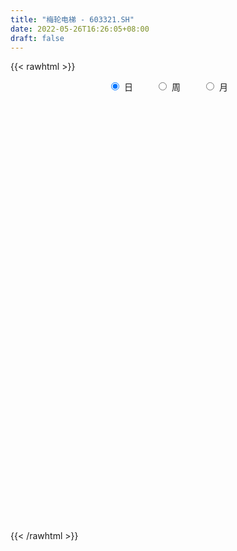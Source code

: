 ```yaml
---
title: "梅轮电梯 - 603321.SH"
date: 2022-05-26T16:26:05+08:00
draft: false
---
```

{{< rawhtml >}}
    <div style="text-align: center">
        <label style="padding: 1rem;"><input style="margin-right: .5rem" type="radio" name="period" value="D" checked onclick="period_change(this)">日</label>
        <label style="padding: 1rem;"><input style="margin-right: .5rem" type="radio" name="period" value="W" onclick="period_change(this)">周</label>
        <label style="padding: 1rem;"><input style="margin-right: .5rem" type="radio" name="period" value="M" onclick="period_change(this)">月</label>
    </div>
    <div id="chart" style="height: 700px;"></div> 
    <script type="text/javascript">
        const D_v = [14941.0,10877.0,14268.0,9299.0,6178.0,10307.0,8536.0,12480.0,13954.25,10747.93,6912.0,11450.66,11094.0,12962.0,9080.0,26335.0,13700.0,10841.0,11201.0,23554.26,18764.26,8513.0,6705.88,9027.0,9353.0,13807.0,11692.0,11130.0,11421.57,10150.0,10292.0,8355.0,12132.0,8344.0,6037.0,9877.0,8748.0,7471.0,9715.0,13052.0,9762.0,9644.0,78987.17,37350.17,27469.0,11250.0,13718.0,25558.0,17503.41,15411.0,12089.0,14321.0,7943.0,7817.0,9554.0,8225.0,6566.0,8407.0,7769.0,12781.0,8601.0,7304.5,7590.61,19482.0,14002.0,14894.67,9301.84,7705.0,7861.84,13089.0,10906.21,13636.0,20831.0,11024.26,17231.0,27895.88,67568.87,44752.75,31008.87,20571.0,22397.76,22202.0,18234.0,21437.0,18328.0,26409.0,25519.86,18122.0,23051.67,10051.0,12964.0,15291.0,19520.0,9211.0,9003.0,6933.0,8224.0,14677.0,14044.0,8173.0,6465.0,14810.0,9979.0,8598.0,6661.0,5364.61,8355.0,6379.0,8775.76,8906.0,7288.26,6744.56,9414.0,11079.39,6339.0,6623.0,5665.0,6980.0,6939.76,9238.0,7188.0,7518.0,8275.0,9692.26,12292.77,5748.0,8075.0,7666.0,10413.61,5445.26,7103.0,8039.0,8480.84,9243.0,20674.73,10426.0,9940.99,7016.39,7909.0,6724.0,6232.0,7925.0,9246.0,12191.0,21643.95,10718.0,14397.0,10814.0,13359.0,14648.88,16298.0,10355.25,11163.0,17397.0,13238.0,22268.0,20003.0,24250.0,37925.0,17274.0,23950.59,13449.0,14541.0,15346.0,15805.0,16088.0,15877.71,17369.0,11710.88,17105.0,14353.0,12437.0,19401.0,10534.0,15427.0,9512.0,11094.0,9361.0,6919.0,15210.0,13485.0,7962.0,7795.0,47695.0,33341.27,33955.11,26977.9,61175.0,64245.9,56404.13,28385.0,22705.0,19084.0,21728.89,23845.0,17678.31,18340.0,18066.64,198845.18,196063.0,87891.0,135452.9,124352.87,255750.91,243893.9,124162.67,175655.98,372101.6,219312.26,151640.01,119057.0,117632.25,72426.16,61852.03,57688.0,81495.03,42860.03,45890.0,40079.1,50089.0,45948.13,52512.0,36651.0,34773.0,26182.03,20937.0,25915.0,54266.0,26597.0,42303.0,27848.0,42284.0,31326.34,33869.0,21722.0,16070.69,15489.69,29039.0,32608.69,24433.44,20823.0,13619.0,16110.0,23469.0,13262.0,15873.0,21627.21,25414.0,17468.0,18905.0]
const D_histogram = [0.0,0.0018890028,-0.0052117613,-0.0081243924,-0.0076089858,-0.0030720066,-0.0012740498,0.0012302088,0.0065638802,0.0039377799,0.0046263811,0.007345931,0.0042612993,0.0046149246,0.0045737291,0.0111946374,0.012811792,0.0136995137,0.0146776944,0.008710007,-0.0006928188,-0.0055830638,-0.0059782242,-0.0041534069,0.0015038353,0.0048342319,0.0090541648,0.0085226673,0.0100886249,0.0084288148,-0.0002457855,-0.00399755,-0.0120586751,-0.0192054062,-0.0209316506,-0.0203794468,-0.0183880361,-0.0187223976,-0.0147553907,-0.0108002572,-0.0082988742,-0.0074526805,0.0081554806,0.0081137222,0.0001547418,-0.0047554277,-0.0062228341,-0.0130355783,-0.0215482409,-0.0318946085,-0.0402480595,-0.0506199047,-0.0508253365,-0.0439066339,-0.0334170744,-0.023696648,-0.014907469,-0.0090368921,-0.0078099663,-0.0006758346,0.0066166388,0.0129855805,0.0177740265,0.0263474421,0.0260176797,0.0188019752,0.019003536,0.0187330934,0.0149729326,0.0212181013,0.0257579904,0.0340058514,0.0358290643,0.0340799896,0.0351793926,0.0379199711,0.0534951251,0.054644261,0.0547991419,0.0472289368,0.0408112949,0.0359848766,0.0317013854,0.0222051849,0.0143242834,0.0059345355,0.0096881424,0.0037373652,-0.0035635548,-0.0125898412,-0.0164903871,-0.0277022001,-0.0510781715,-0.0592108793,-0.0692577508,-0.0644780907,-0.0505920097,-0.0341635291,-0.0303265736,-0.0262174648,-0.0201788971,-0.0163924251,-0.011625948,-0.012212181,-0.0160948238,-0.0179743146,-0.0203733053,-0.0222875379,-0.028214025,-0.0401093936,-0.0473728295,-0.0372044401,-0.0242164873,-0.0228504753,-0.0173012188,-0.0093814539,-0.0016460385,0.0074866084,0.0150846713,0.0251172623,0.0322635363,0.039067098,0.0445719818,0.0399382429,0.044417932,0.0415101382,0.0384970711,0.0342118748,0.0337432303,0.0317853262,0.0302005277,0.025672946,0.0156506544,0.0122467488,0.0214379411,0.022038402,0.0216398882,0.0122905091,0.0028984116,-0.0041201879,-0.0079974543,-0.0064934301,-0.0080623273,-0.0006076493,0.0082843693,0.012486856,0.0115867437,0.0113382579,0.014676266,0.018139255,0.010608698,-0.0021654623,-0.0047881008,-0.000899566,0.0062300763,0.0130887049,0.0168353883,0.0209494927,0.0282213565,0.0280924443,0.0207148921,0.0187062123,0.0143817111,0.0164577362,0.015379205,0.0053250021,0.0022852993,-0.0057763627,-0.0069772706,-0.0178390208,-0.0252114771,-0.0318675031,-0.0504164649,-0.0581016426,-0.0724822019,-0.0709949433,-0.0569254899,-0.0381302664,-0.0223768051,-0.0054756226,-0.0053211712,-0.0009811524,0.0012897879,0.022563536,0.0277778254,0.0328005304,0.0373650964,0.050252538,0.064375597,0.0522207957,0.0432589928,0.0302879296,0.0300929347,0.0321037761,0.0289368441,0.0175192337,0.0072324479,-0.0133099725,0.0061373192,0.020259815,0.0174947983,0.029777154,0.0022777573,0.0304142042,0.0331655902,0.0319116447,0.0785561902,0.0964388081,0.0721624082,0.0283132787,0.0018720489,-0.040994369,-0.0637354416,-0.0795448902,-0.084256085,-0.1039082865,-0.1035784205,-0.1122034034,-0.1053115896,-0.0971116983,-0.0748987346,-0.0589362657,-0.0456794071,-0.0481109159,-0.0460985852,-0.0342814206,-0.0289854733,-0.0496864629,-0.0605945144,-0.1042215683,-0.1358374128,-0.149661612,-0.1665847953,-0.142063882,-0.1142262522,-0.093166838,-0.065760322,-0.0350242025,-0.0177724491,-0.0002636439,0.0184035666,0.0303945653,0.0375031804,0.0461989026,0.0527755453,0.0594734754,0.0708661706,0.0576392925,0.0569849414,0.0615625222]
const D_fast = [0.0,0.0023612536,-0.006042451,-0.0109861801,-0.01237302,-0.0086040425,-0.0071245981,-0.0043127872,0.0026618542,0.0010201988,0.0028653953,0.007421428,0.0054021211,0.0069094775,0.0080117143,0.017431282,0.0222513845,0.0265639847,0.031211589,0.0274214033,0.0178453728,0.0115593619,0.0096696454,0.0104561109,0.016489312,0.0210282666,0.0275117407,0.0291109101,0.0331990238,0.0336464175,0.0249103708,0.0201592188,0.0090834249,-0.0028646578,-0.0098238148,-0.0143664727,-0.0169720711,-0.0219870319,-0.0217088727,-0.0204538036,-0.0200271391,-0.0210441154,-0.0033970842,-0.0014104121,-0.009330707,-0.0154297334,-0.0184528483,-0.0285244871,-0.0424242099,-0.0607442297,-0.0791596955,-0.102186517,-0.1150982829,-0.1191562387,-0.1170209478,-0.1132246834,-0.1081623717,-0.1045510177,-0.1052765836,-0.0983114105,-0.0893647774,-0.0797494406,-0.070517488,-0.0553572118,-0.0491825543,-0.051697765,-0.0467453202,-0.0423324895,-0.0423494171,-0.0307997231,-0.0198203364,-0.0030710125,0.0077094664,0.0144803891,0.0243746403,0.0365952116,0.0655441468,0.0803543479,0.0942090144,0.0984460434,0.1022312253,0.1064010262,0.1100428812,0.106097977,0.1017981464,0.0948920323,0.1010676748,0.0960512389,0.0878594303,0.0756856835,0.0676625408,0.0495251779,0.0133796635,-0.0095557641,-0.0369170733,-0.0482569358,-0.0470188573,-0.039131259,-0.0428759468,-0.0453212043,-0.0443273609,-0.0446389952,-0.042779005,-0.0464182833,-0.054324632,-0.0606977014,-0.0681900185,-0.0756761356,-0.088656129,-0.1105788459,-0.1296854892,-0.1288182098,-0.1218843789,-0.1262309856,-0.1250070338,-0.1194326324,-0.1121087267,-0.1011044276,-0.089735197,-0.0734232904,-0.0582111323,-0.0416407961,-0.0249929169,-0.019642095,-0.0040579229,0.0034118178,0.0100230185,0.0142907909,0.022257954,0.0282463814,0.0342117148,0.0361023696,0.0299927416,0.0296505232,0.0442012009,0.0503112623,0.0553227205,0.0490459687,0.0403784741,0.0323298276,0.0264531977,0.0263338643,0.0227493853,0.0300521509,0.0410152618,0.0483394626,0.0503360362,0.0529221149,0.0599291895,0.0679269922,0.0630486097,0.0497330838,0.0459134201,0.0495770634,0.0582642248,0.0683950296,0.0763505601,0.0857020377,0.1000292405,0.1069234395,0.1047246102,0.1073924835,0.1066634101,0.1128538692,0.1156201393,0.1068971869,0.1044288089,0.0949230563,0.0919778307,0.0766563253,0.0629809998,0.048358098,0.01720502,-0.0050055684,-0.0375066782,-0.0537681554,-0.0539300744,-0.0446674176,-0.0345081575,-0.0189758807,-0.0201517221,-0.0160569914,-0.0134636042,0.013451028,0.0256097737,0.0388326113,0.0527384514,0.0781890275,0.1084059857,0.1093063833,0.1111593287,0.1057602479,0.1130884866,0.1231252721,0.1271925511,0.1201547491,0.1116760753,0.0878061618,0.1087877833,0.1279752329,0.1295839157,0.14931056,0.1223806025,0.1581206005,0.1691633841,0.1758873497,0.2421709428,0.2841632628,0.2779274649,0.241156655,0.2151834375,0.1620684273,0.1233934943,0.0876978232,0.0619226071,0.016293334,-0.0092714052,-0.0459472389,-0.0653833225,-0.0814613557,-0.0779730758,-0.0767446732,-0.0749076664,-0.0893669042,-0.0988792198,-0.0956324104,-0.0975828314,-0.1307054367,-0.1567621168,-0.2264445628,-0.2920197605,-0.3432593626,-0.4018287448,-0.412823802,-0.4135427352,-0.4157750306,-0.404808595,-0.3828285262,-0.370019885,-0.3525769909,-0.3293088887,-0.3097192487,-0.2932348384,-0.2729893906,-0.2532188615,-0.2316525626,-0.2025433248,-0.2013603798,-0.1877684954,-0.1678002841]
const D_slow = [0.0,0.0004722507,-0.0008306896,-0.0028617877,-0.0047640342,-0.0055320358,-0.0058505483,-0.0055429961,-0.003902026,-0.0029175811,-0.0017609858,0.000075497,0.0011408218,0.0022945529,0.0034379852,0.0062366446,0.0094395925,0.012864471,0.0165338946,0.0187113963,0.0185381916,0.0171424257,0.0156478696,0.0146095179,0.0149854767,0.0161940347,0.0184575759,0.0205882427,0.0231103989,0.0252176027,0.0251561563,0.0241567688,0.0211421,0.0163407484,0.0111078358,0.0060129741,0.0014159651,-0.0032646343,-0.006953482,-0.0096535463,-0.0117282649,-0.013591435,-0.0115525648,-0.0095241343,-0.0094854488,-0.0106743057,-0.0122300143,-0.0154889088,-0.020875969,-0.0288496212,-0.038911636,-0.0515666122,-0.0642729464,-0.0752496048,-0.0836038734,-0.0895280354,-0.0932549027,-0.0955141257,-0.0974666173,-0.0976355759,-0.0959814162,-0.0927350211,-0.0882915145,-0.0817046539,-0.075200234,-0.0704997402,-0.0657488562,-0.0610655829,-0.0573223497,-0.0520178244,-0.0455783268,-0.0370768639,-0.0281195979,-0.0195996005,-0.0108047523,-0.0013247595,0.0120490217,0.025710087,0.0394098724,0.0512171066,0.0614199304,0.0704161495,0.0783414959,0.0838927921,0.087473863,0.0889574968,0.0913795324,0.0923138737,0.091422985,0.0882755247,0.084152928,0.0772273779,0.0644578351,0.0496551152,0.0323406775,0.0162211549,0.0035731524,-0.0049677299,-0.0125493733,-0.0191037395,-0.0241484637,-0.02824657,-0.031153057,-0.0342061023,-0.0382298082,-0.0427233868,-0.0478167132,-0.0533885977,-0.0604421039,-0.0704694523,-0.0823126597,-0.0916137697,-0.0976678915,-0.1033805104,-0.107705815,-0.1100511785,-0.1104626882,-0.1085910361,-0.1048198682,-0.0985405527,-0.0904746686,-0.0807078941,-0.0695648987,-0.0595803379,-0.0484758549,-0.0380983204,-0.0284740526,-0.0199210839,-0.0114852763,-0.0035389448,0.0040111871,0.0104294236,0.0143420872,0.0174037744,0.0227632597,0.0282728602,0.0336828323,0.0367554596,0.0374800625,0.0364500155,0.0344506519,0.0328272944,0.0308117126,0.0306598002,0.0327308926,0.0358526066,0.0387492925,0.041583857,0.0452529235,0.0497877372,0.0524399117,0.0518985461,0.0507015209,0.0504766294,0.0520341485,0.0553063247,0.0595151718,0.064752545,0.0718078841,0.0788309952,0.0840097182,0.0886862712,0.092281699,0.0963961331,0.1002409343,0.1015721848,0.1021435096,0.100699419,0.0989551013,0.0944953461,0.0881924769,0.0802256011,0.0676214849,0.0530960742,0.0349755237,0.0172267879,0.0029954154,-0.0065371512,-0.0121313524,-0.0135002581,-0.0148305509,-0.015075839,-0.014753392,-0.009112508,-0.0021680517,0.0060320809,0.015373355,0.0279364895,0.0440303888,0.0570855877,0.0679003359,0.0754723183,0.082995552,0.091021496,0.098255707,0.1026355154,0.1044436274,0.1011161343,0.1026504641,0.1077154178,0.1120891174,0.1195334059,0.1201028453,0.1277063963,0.1359977938,0.143975705,0.1636147526,0.1877244546,0.2057650567,0.2128433763,0.2133113886,0.2030627963,0.1871289359,0.1672427134,0.1461786921,0.1202016205,0.0943070153,0.0662561645,0.0399282671,0.0156503425,-0.0030743411,-0.0178084076,-0.0292282593,-0.0412559883,-0.0527806346,-0.0613509897,-0.0685973581,-0.0810189738,-0.0961676024,-0.1222229945,-0.1561823477,-0.1935977507,-0.2352439495,-0.27075992,-0.299316483,-0.3226081926,-0.339048273,-0.3478043237,-0.3522474359,-0.3523133469,-0.3477124553,-0.340113814,-0.3307380188,-0.3191882932,-0.3059944069,-0.291126038,-0.2734094954,-0.2589996722,-0.2447534369,-0.2293628063]
const D_data = [['2021-05-17', 7.0467, 6.9777, 6.9777, 7.0861],['2021-05-18', 6.9777, 7.0073, 6.9186, 7.027],['2021-05-19', 7.0368, 6.8791, 6.8791, 7.0368],['2021-05-20', 6.8496, 6.8988, 6.8496, 6.9383],['2021-05-21', 6.8791, 6.9284, 6.8693, 6.9481],['2021-05-24', 6.9087, 6.9875, 6.8988, 7.0073],['2021-05-25', 6.9974, 6.9678, 6.8988, 7.0171],['2021-05-26', 6.9481, 6.9875, 6.9481, 7.0073],['2021-05-27', 6.9875, 7.0467, 6.958, 7.0861],['2021-05-28', 7.0467, 6.958, 6.9186, 7.0565],['2021-05-31', 6.9777, 6.9974, 6.9284, 7.0073],['2021-06-01', 6.9974, 7.0368, 6.958, 7.0565],['2021-06-02', 7.0664, 6.9678, 6.958, 7.0664],['2021-06-03', 6.9481, 7.0073, 6.9481, 7.0467],['2021-06-04', 7.0467, 7.0073, 6.9974, 7.0467],['2021-06-07', 7.0073, 7.1157, 6.9974, 7.1354],['2021-06-08', 7.1255, 7.0861, 7.0368, 7.1452],['2021-06-09', 7.0565, 7.096, 7.0368, 7.1255],['2021-06-10', 7.096, 7.1157, 7.0664, 7.1255],['2021-06-11', 7.1157, 7.027, 7.0073, 7.2438],['2021-06-15', 7.0762, 6.9481, 6.9186, 7.096],['2021-06-16', 6.9758, 6.9659, 6.9262, 7.0254],['2021-06-17', 7.0354, 7.0056, 6.956, 7.0354],['2021-06-18', 7.0056, 7.0354, 6.956, 7.0354],['2021-06-21', 7.0354, 7.1048, 7.0354, 7.1346],['2021-06-22', 7.1445, 7.1048, 7.0949, 7.1743],['2021-06-23', 7.0651, 7.1445, 7.0453, 7.1445],['2021-06-24', 7.1644, 7.1048, 7.085, 7.1842],['2021-06-25', 7.085, 7.1445, 7.085, 7.1544],['2021-06-28', 7.1644, 7.1147, 7.1048, 7.214],['2021-06-29', 7.1147, 7.0056, 7.0056, 7.1147],['2021-06-30', 7.0056, 7.0354, 6.9957, 7.0552],['2021-07-01', 7.0056, 6.9461, 6.9461, 7.0552],['2021-07-02', 6.9262, 6.9064, 6.8766, 6.9659],['2021-07-05', 6.8865, 6.9361, 6.8667, 6.9659],['2021-07-06', 6.9361, 6.9461, 6.8865, 6.9461],['2021-07-07', 6.9262, 6.956, 6.9163, 6.9758],['2021-07-08', 6.9957, 6.9163, 6.9064, 7.0056],['2021-07-09', 6.9361, 6.9659, 6.8667, 6.9857],['2021-07-12', 7.0155, 6.9758, 6.9461, 7.0155],['2021-07-13', 6.9758, 6.9659, 6.9064, 6.9857],['2021-07-14', 6.9758, 6.9461, 6.9163, 6.9857],['2021-07-15', 7.0056, 7.1743, 6.9957, 7.4918],['2021-07-16', 7.1048, 7.0254, 6.9957, 7.1147],['2021-07-19', 6.9957, 6.9064, 6.8667, 7.0155],['2021-07-20', 6.8667, 6.9064, 6.8468, 6.9262],['2021-07-21', 6.8766, 6.9262, 6.8766, 6.9361],['2021-07-22', 6.9064, 6.827, 6.7873, 6.9064],['2021-07-23', 6.7972, 6.7476, 6.7277, 6.827],['2021-07-26', 6.7674, 6.6484, 6.6285, 6.7972],['2021-07-27', 6.6484, 6.5888, 6.569, 6.698],['2021-07-28', 6.5888, 6.4697, 6.0331, 6.6285],['2021-07-29', 6.5888, 6.5194, 6.5094, 6.5888],['2021-07-30', 6.6583, 6.5789, 6.4896, 6.6682],['2021-08-02', 6.5194, 6.6285, 6.5194, 6.6384],['2021-08-03', 6.5888, 6.6384, 6.5888, 6.698],['2021-08-04', 6.6682, 6.6484, 6.6186, 6.6881],['2021-08-05', 6.6484, 6.6285, 6.5491, 6.6484],['2021-08-06', 6.5789, 6.569, 6.5094, 6.5987],['2021-08-09', 6.5293, 6.6484, 6.5293, 6.6682],['2021-08-10', 6.6682, 6.6781, 6.6484, 6.6881],['2021-08-11', 6.698, 6.698, 6.6384, 6.7079],['2021-08-12', 6.698, 6.7079, 6.6682, 6.7277],['2021-08-13', 6.7079, 6.7972, 6.6583, 6.8964],['2021-08-16', 6.7476, 6.7178, 6.6285, 6.7575],['2021-08-17', 6.6781, 6.6186, 6.5987, 6.7774],['2021-08-18', 6.6484, 6.698, 6.6186, 6.7178],['2021-08-19', 6.7178, 6.698, 6.6583, 6.7377],['2021-08-20', 6.6881, 6.6484, 6.5987, 6.6881],['2021-08-23', 6.6583, 6.7873, 6.6583, 6.7972],['2021-08-24', 6.8171, 6.8071, 6.7575, 6.827],['2021-08-25', 6.8071, 6.9064, 6.7674, 6.9064],['2021-08-26', 6.9064, 6.8766, 6.8071, 6.9461],['2021-08-27', 6.9064, 6.8567, 6.7972, 6.9064],['2021-08-30', 6.8468, 6.9163, 6.7873, 6.9461],['2021-08-31', 6.8964, 6.9758, 6.8766, 7.1247],['2021-09-01', 7.0552, 7.2239, 7.0254, 7.3132],['2021-09-02', 7.214, 7.1346, 7.1247, 7.3033],['2021-09-03', 7.085, 7.1743, 7.0155, 7.1842],['2021-09-06', 7.214, 7.1048, 7.0651, 7.214],['2021-09-07', 7.075, 7.1247, 7.0651, 7.214],['2021-09-08', 7.1247, 7.1544, 7.085, 7.1842],['2021-09-09', 7.1346, 7.1743, 7.1147, 7.204],['2021-09-10', 7.1644, 7.1048, 7.0949, 7.2636],['2021-09-13', 7.1048, 7.1048, 7.0552, 7.1346],['2021-09-14', 7.1247, 7.075, 7.0651, 7.2735],['2021-09-15', 7.085, 7.2338, 6.9957, 7.2338],['2021-09-16', 7.2636, 7.1247, 7.1048, 7.2934],['2021-09-17', 7.1247, 7.085, 6.9461, 7.1445],['2021-09-22', 7.0552, 7.0254, 6.9758, 7.0552],['2021-09-23', 7.0354, 7.0552, 7.0254, 7.1048],['2021-09-24', 7.0651, 6.9163, 6.9064, 7.1048],['2021-09-27', 6.9361, 6.6484, 6.6285, 6.956],['2021-09-28', 6.6881, 6.7178, 6.6285, 6.7774],['2021-09-29', 6.7178, 6.5987, 6.5888, 6.7476],['2021-09-30', 6.64, 6.72, 6.55, 6.73],['2021-10-08', 6.74, 6.84, 6.72, 6.85],['2021-10-11', 6.84, 6.92, 6.83, 7.03],['2021-10-12', 6.9, 6.79, 6.73, 6.93],['2021-10-13', 6.82, 6.79, 6.67, 6.83],['2021-10-14', 6.77, 6.82, 6.73, 6.86],['2021-10-15', 6.84, 6.8, 6.75, 6.84],['2021-10-18', 6.8, 6.82, 6.71, 6.92],['2021-10-19', 6.8, 6.75, 6.74, 6.85],['2021-10-20', 6.75, 6.68, 6.63, 6.75],['2021-10-21', 6.68, 6.67, 6.62, 6.7],['2021-10-22', 6.71, 6.63, 6.59, 6.73],['2021-10-25', 6.6, 6.6, 6.53, 6.63],['2021-10-26', 6.62, 6.5, 6.49, 6.62],['2021-10-27', 6.46, 6.34, 6.31, 6.49],['2021-10-28', 6.34, 6.3, 6.23, 6.4],['2021-10-29', 6.3, 6.48, 6.29, 6.48],['2021-11-01', 6.51, 6.54, 6.48, 6.65],['2021-11-02', 6.54, 6.4, 6.36, 6.58],['2021-11-03', 6.4, 6.44, 6.35, 6.47],['2021-11-04', 6.46, 6.48, 6.39, 6.5],['2021-11-05', 6.46, 6.5, 6.45, 6.52],['2021-11-08', 6.5, 6.55, 6.42, 6.57],['2021-11-09', 6.51, 6.57, 6.49, 6.59],['2021-11-10', 6.53, 6.65, 6.53, 6.65],['2021-11-11', 6.67, 6.67, 6.63, 6.72],['2021-11-12', 6.67, 6.72, 6.64, 6.73],['2021-11-15', 6.75, 6.76, 6.71, 6.79],['2021-11-16', 6.79, 6.66, 6.66, 6.79],['2021-11-17', 6.7, 6.8, 6.66, 6.8],['2021-11-18', 6.79, 6.74, 6.72, 6.82],['2021-11-19', 6.7, 6.75, 6.7, 6.78],['2021-11-22', 6.8, 6.74, 6.71, 6.8],['2021-11-23', 6.79, 6.8, 6.7, 6.86],['2021-11-24', 6.81, 6.8, 6.75, 6.83],['2021-11-25', 6.83, 6.82, 6.76, 6.85],['2021-11-26', 6.84, 6.79, 6.78, 6.84],['2021-11-29', 6.75, 6.7, 6.67, 6.75],['2021-11-30', 6.72, 6.76, 6.71, 6.81],['2021-12-01', 6.73, 6.95, 6.72, 6.98],['2021-12-02', 6.97, 6.89, 6.87, 7.0],['2021-12-03', 6.84, 6.9, 6.75, 6.93],['2021-12-06', 6.9, 6.78, 6.76, 6.91],['2021-12-07', 6.79, 6.74, 6.71, 6.86],['2021-12-08', 6.78, 6.73, 6.71, 6.8],['2021-12-09', 6.78, 6.74, 6.7, 6.8],['2021-12-10', 6.74, 6.8, 6.72, 6.82],['2021-12-13', 6.84, 6.76, 6.73, 6.87],['2021-12-14', 6.77, 6.89, 6.74, 6.89],['2021-12-15', 6.88, 6.96, 6.86, 7.07],['2021-12-16', 7.0, 6.95, 6.91, 7.03],['2021-12-17', 6.98, 6.91, 6.9, 6.98],['2021-12-20', 6.89, 6.93, 6.87, 6.96],['2021-12-21', 6.94, 7.0, 6.87, 7.02],['2021-12-22', 7.0, 7.04, 6.97, 7.05],['2021-12-23', 7.01, 6.91, 6.89, 7.04],['2021-12-24', 6.93, 6.8, 6.8, 6.95],['2021-12-27', 6.83, 6.89, 6.79, 6.93],['2021-12-28', 6.89, 6.98, 6.86, 7.04],['2021-12-29', 6.98, 7.06, 6.9, 7.07],['2021-12-30', 7.04, 7.11, 7.03, 7.15],['2021-12-31', 7.09, 7.12, 7.06, 7.14],['2022-01-04', 7.12, 7.17, 7.06, 7.2],['2022-01-05', 7.17, 7.27, 7.1, 7.29],['2022-01-06', 7.31, 7.23, 7.21, 7.31],['2022-01-07', 7.26, 7.15, 7.13, 7.26],['2022-01-10', 7.18, 7.22, 7.12, 7.25],['2022-01-11', 7.24, 7.2, 7.2, 7.27],['2022-01-12', 7.19, 7.3, 7.18, 7.32],['2022-01-13', 7.32, 7.29, 7.25, 7.39],['2022-01-14', 7.28, 7.17, 7.16, 7.34],['2022-01-17', 7.19, 7.24, 7.17, 7.3],['2022-01-18', 7.23, 7.16, 7.12, 7.26],['2022-01-19', 7.17, 7.23, 7.14, 7.24],['2022-01-20', 7.25, 7.08, 7.06, 7.25],['2022-01-21', 7.11, 7.07, 7.0, 7.18],['2022-01-24', 7.09, 7.03, 6.93, 7.16],['2022-01-25', 7.07, 6.79, 6.77, 7.07],['2022-01-26', 6.79, 6.82, 6.74, 6.86],['2022-01-27', 6.82, 6.63, 6.63, 6.82],['2022-01-28', 6.64, 6.74, 6.64, 6.81],['2022-02-07', 6.88, 6.89, 6.78, 6.92],['2022-02-08', 6.88, 7.0, 6.87, 7.02],['2022-02-09', 7.02, 7.03, 7.01, 7.07],['2022-02-10', 7.03, 7.12, 7.0, 7.13],['2022-02-11', 7.11, 6.95, 6.93, 7.11],['2022-02-14', 6.92, 7.01, 6.92, 7.05],['2022-02-15', 7.02, 7.0, 6.93, 7.02],['2022-02-16', 6.99, 7.31, 6.99, 7.49],['2022-02-17', 7.34, 7.2, 7.17, 7.36],['2022-02-18', 7.2, 7.25, 7.13, 7.39],['2022-02-21', 7.28, 7.3, 7.22, 7.33],['2022-02-22', 7.33, 7.49, 7.23, 7.49],['2022-02-23', 7.45, 7.63, 7.37, 7.77],['2022-02-24', 7.6, 7.36, 7.24, 7.61],['2022-02-25', 7.4, 7.39, 7.33, 7.46],['2022-02-28', 7.38, 7.32, 7.18, 7.39],['2022-03-01', 7.4, 7.48, 7.35, 7.49],['2022-03-02', 7.48, 7.55, 7.42, 7.59],['2022-03-03', 7.58, 7.52, 7.47, 7.62],['2022-03-04', 7.51, 7.41, 7.37, 7.55],['2022-03-07', 7.36, 7.39, 7.3, 7.52],['2022-03-08', 7.42, 7.19, 7.16, 7.42],['2022-03-09', 7.25, 7.7, 7.25, 7.91],['2022-03-10', 7.7, 7.75, 7.35, 7.95],['2022-03-11', 7.75, 7.6, 7.4, 7.77],['2022-03-14', 7.55, 7.85, 7.52, 8.28],['2022-03-15', 7.66, 7.34, 7.29, 8.1],['2022-03-16', 7.31, 8.07, 7.31, 8.07],['2022-03-17', 7.96, 7.88, 7.76, 8.13],['2022-03-18', 7.76, 7.88, 7.72, 7.96],['2022-03-21', 8.09, 8.67, 7.99, 8.67],['2022-03-22', 9.0, 8.58, 8.55, 9.5],['2022-03-23', 8.45, 8.13, 8.1, 8.75],['2022-03-24', 8.0, 7.77, 7.76, 8.13],['2022-03-25', 7.76, 7.84, 7.67, 7.88],['2022-03-28', 7.84, 7.46, 7.36, 7.84],['2022-03-29', 7.48, 7.52, 7.36, 7.54],['2022-03-30', 7.49, 7.47, 7.37, 7.59],['2022-03-31', 7.47, 7.51, 7.41, 7.54],['2022-04-01', 7.49, 7.2, 7.18, 7.49],['2022-04-06', 7.2, 7.33, 7.18, 7.35],['2022-04-07', 7.32, 7.12, 7.12, 7.36],['2022-04-08', 7.14, 7.23, 7.01, 7.25],['2022-04-11', 7.23, 7.21, 7.14, 7.34],['2022-04-12', 7.15, 7.4, 7.08, 7.4],['2022-04-13', 7.32, 7.37, 7.27, 7.55],['2022-04-14', 7.35, 7.37, 7.2, 7.45],['2022-04-15', 7.35, 7.16, 7.11, 7.38],['2022-04-18', 7.2, 7.17, 7.04, 7.2],['2022-04-19', 7.13, 7.29, 7.13, 7.31],['2022-04-20', 7.23, 7.22, 7.17, 7.39],['2022-04-21', 7.21, 6.81, 6.75, 7.25],['2022-04-22', 6.77, 6.79, 6.65, 6.84],['2022-04-25', 6.65, 6.15, 6.11, 6.72],['2022-04-26', 6.17, 5.98, 5.95, 6.21],['2022-04-27', 5.72, 5.94, 5.6, 5.98],['2022-04-28', 5.94, 5.66, 5.58, 5.96],['2022-04-29', 5.73, 6.04, 5.72, 6.14],['2022-05-05', 6.09, 6.08, 5.95, 6.18],['2022-05-06', 5.95, 6.0, 5.87, 6.06],['2022-05-09', 6.04, 6.1, 5.96, 6.14],['2022-05-10', 6.1, 6.21, 5.99, 6.22],['2022-05-11', 6.27, 6.1, 6.09, 6.36],['2022-05-12', 6.07, 6.14, 6.0, 6.19],['2022-05-13', 6.13, 6.21, 6.12, 6.23],['2022-05-16', 6.28, 6.18, 6.16, 6.28],['2022-05-17', 6.16, 6.15, 6.09, 6.23],['2022-05-18', 6.16, 6.2, 6.11, 6.26],['2022-05-19', 6.13, 6.21, 6.1, 6.23],['2022-05-20', 6.22, 6.25, 6.21, 6.27],['2022-05-23', 6.25, 6.37, 6.21, 6.43],['2022-05-24', 6.37, 6.07, 6.05, 6.4],['2022-05-25', 6.06, 6.2, 6.03, 6.22],['2022-05-26', 6.25, 6.29, 6.11, 6.29]]
const W_v = [286.0,1749.1,470928.07,941349.9399999999,576430.7799999999,342965.97,293651.13,325040.96,216953.43,140689.44,132263.45,156402.51,95319.39,88260.66,423632.45,149480.48,235132.85,828746.8200000001,377328.85,445149.5200000001,181455.45,53507.4,33880.43,132667.37,407223.02,314431.34,210318.39,171966.18,113649.95,295155.95,156401.79,102459.86,45097.85,138004.51,122850.37,280879.07,253543.99,150949.2,532608.8,190460.86,184889.97,166191.17,129895.26,102637.72,130946.22,97143.81,94339.41,82097.13,66747.58,89893.52,56644.27,51724.63,60938.84,139139.15,74936.75,49880.3,53342.04,64775.27,74642.93,122069.92,87329.25,81772.38,129003.36,77355.23,82251.94,239696.89,112752.47,103060.96,171176.51,327533.36,1127692.6300000001,855181.7200000001,686465.14,578118.4300000001,517473.72,256499.16,252323.66,164395.81,170196.13,278765.59,239940.56,241286.86,51958.18,108188.41,182760.24,91833.52,118097.94,56440.36,68161.39,117319.67,80190.54,471215.27,525658.28,312129.81,187892.47,334934.79,170877.86,139709.9,155517.03,149869.19,282142.46,146828.14,133015.03,120226.32,22178.0,179866.12,395457.39,103022.22,84220.2,77452.0,111706.0,147295.1,84439.02,64918.0,135102.97,197250.04,120490.62,75030.29,262692.49,499862.78,146580.0,129150.61,114867.61,152160.13,159958.51,132533.21,165248.73,188713.67,270572.19,165230.08,149913.33,253701.45,1351906.45,497941.92,199739.12,273388.4,288254.18,408683.7,308434.0,172963.96,104662.22,65008.69,138444.46,354576.47,440900.26,532578.79,213817.41,225951.0,396686.72,1024502.72,544556.17,229795.69,246448.51,168747.41,95382.41,56926.0,21121.0,109174.0,114256.51,110925.0,102047.0,218835.55,335718.1899999999,201217.35,274415.67,277250.94,146011.75,355398.53,224858.86,469214.97,253727.94,120697.0,113062.5,88465.0,37830.0,32115.0,100319.29,67157.99,91671.88,61136.0,62969.0,54302.95,236014.09,75339.54,70537.68,57961.0,19027.0,35201.69,55563.0,56025.18,51498.66,85631.26,43010.14,57403.57,49273.0,41848.0,148795.34,95498.41,57581.0,40521.0,55759.11,53765.35,69486.47,188457.37,104841.76,111430.53,38306.0,44667.0,8224.0,58169.0,38957.61,38093.58,39120.39,37863.76,44083.03,38666.87,58765.56,35806.39,68195.95,65475.13,84069.0,103399.59,75229.0,76415.59,67311.0,56069.0,130748.38,237187.93,105041.2,519205.82,883613.25,1037766.85,391093.47,128829.13,219973.13,153897.03,177630.34,37792.69,122393.82,82333.0,83414.21]
const W_histogram = [0.0,0.3276973219,0.8754489523,0.9549475874,0.9344298353,0.8403288856,0.6293454596,0.5102772299,0.2737602733,0.0479513049,-0.0825688847,-0.2403944932,-0.354871969,-0.4402900933,-0.4147105456,-0.3789740959,-0.3471091362,-0.2416944206,-0.2002885056,-0.2492813772,-0.3702476937,-0.4129412452,-0.4040083504,-0.3739494738,-0.2373054342,-0.1788092866,-0.1910096004,-0.1523853217,-0.1216945135,-0.0567388584,-0.1063742194,-0.1315403883,-0.142214044,-0.1244707214,-0.0907943085,-0.0191741085,-0.0215558436,-0.024644579,-0.0183729488,-0.1141625699,-0.1389885905,-0.1772724408,-0.1800160111,-0.1760562307,-0.1509554754,-0.1756065009,-0.1745398276,-0.1818242117,-0.186724495,-0.1733212826,-0.1493724093,-0.1408140658,-0.1184620437,-0.0846455722,-0.1035333964,-0.1101885776,-0.0955449908,-0.0625175777,-0.0288673971,0.0320205598,0.0521197871,0.0858010027,0.1012216549,0.1227670898,0.1349614208,0.127935274,0.085364591,0.0870720018,0.0796446737,0.1411366179,0.2453885587,0.2792218463,0.2975298527,0.3224528647,0.2831038411,0.2421126839,0.2339490987,0.2003455037,0.1874628988,0.1741652725,0.1789042256,0.0900649661,0.0084490217,-0.0457774541,-0.0774072569,-0.1017185917,-0.1187048942,-0.1454403163,-0.1362524401,-0.1039474395,-0.0873467316,-0.0125542287,0.050479118,0.0683632589,0.092459297,0.0677485057,0.0123430628,-0.0119509205,-0.0129424219,-0.0204918049,0.0145204309,0.0512262126,0.0838318597,0.0907287916,0.0921819518,0.1411632216,0.0671306971,0.0277858624,0.0065594551,0.0002823709,0.0043290573,0.0015099525,-0.0242050227,-0.0179015703,-0.0061781983,-0.0016584307,-0.0081282641,0.0013544817,0.0434505646,0.0430937866,0.0122963825,-0.0740933367,-0.1031803317,-0.0958419584,-0.1189354125,-0.0846610439,-0.0847458732,-0.0630663323,-0.0306142814,-0.0117848918,0.012543021,0.0471373928,0.0768708375,0.0249871996,-0.0066707089,-0.0364722569,-0.0634649,-0.05090804,-0.05095924,-0.0544162057,-0.0547248162,-0.0573162288,-0.0422074748,-0.0110397989,0.0015386731,0.0187847812,0.0487054299,0.0521841831,0.0997916729,0.146552755,0.1132636497,0.0816077848,0.0411278019,0.0273310767,-0.0011549032,-0.0210018235,-0.0223926245,-0.0133487499,-0.0164537633,-0.0219379793,-0.0247979349,0.0094079751,0.0323313075,0.0462757756,0.0537560015,0.0466058734,0.0349641208,0.0644273242,0.0531816544,0.0445664772,-0.023059599,-0.074392884,-0.1340325484,-0.1583366221,-0.1513148432,-0.123424635,-0.0987281181,-0.0745821583,-0.0619474875,-0.0457277557,-0.0349248542,-0.0229686083,0.0004573688,0.0178902321,0.0218052551,0.0094493793,0.0057604861,0.0114557621,0.0082407234,0.0090292599,0.0135224519,0.0181822864,0.0219397122,0.031310989,0.0214808041,0.0190740071,0.0214027406,0.0050030577,-0.0153244312,-0.0268790197,-0.0170729652,-0.0184128695,-0.0038373505,0.0269335915,0.0414772425,0.0481647425,0.0399653621,0.0210125419,0.0164508473,0.010900042,-0.003300876,-0.0208952048,-0.0287975068,-0.0173816143,-0.0065416316,0.0040222185,0.0183172886,0.0207581857,0.0289955583,0.0263282599,0.0443475373,0.0557799597,0.0617192521,0.0561054193,0.0287386594,0.0235682344,0.0382709572,0.0543609895,0.0626950752,0.0764371053,0.0984177244,0.1037639048,0.0598765884,0.0300526796,0.0041565983,-0.0370748543,-0.1099230109,-0.1532080061,-0.1593907056,-0.1524800168,-0.1373773827]
const W_fast = [0.0,0.4096216524,1.1762355208,1.4944710528,1.7075607596,1.8235420312,1.7698949701,1.778396048,1.6103191597,1.3964980175,1.2453356067,1.0274113748,0.8242159069,0.6287252592,0.5506271705,0.4916200962,0.4367077719,0.4816988823,0.473032671,0.361719455,0.1481912151,0.0022623523,-0.0898068405,-0.1532353324,-0.0759176513,-0.0621238254,-0.1220765393,-0.121548591,-0.1212814111,-0.0705104706,-0.1467393865,-0.2047906524,-0.2510178191,-0.2643921769,-0.2534143412,-0.1865876683,-0.1943583642,-0.2036082444,-0.2019298514,-0.326260115,-0.3858332832,-0.4684352436,-0.5161828167,-0.556237094,-0.5688752076,-0.6374278584,-0.6799961419,-0.732736579,-0.784317986,-0.8142450943,-0.8276393233,-0.8542844962,-0.861547985,-0.8488929066,-0.8936640798,-0.9278664055,-0.9371090664,-0.9197110477,-0.8932777163,-0.8243846195,-0.7912554454,-0.7361239791,-0.6953979132,-0.6431607058,-0.5972260196,-0.5722683479,-0.5934978832,-0.570022472,-0.5575386316,-0.460762533,-0.2951634525,-0.1915247033,-0.0988342337,0.0067019944,0.0381289311,0.0576659449,0.1079896344,0.1244724152,0.1584555351,0.1886992269,0.2381642364,0.1718412184,0.0923375294,0.0266666901,-0.0243149269,-0.0740559097,-0.1207184357,-0.1838139369,-0.2086891707,-0.20237103,-0.2076070049,-0.1359530593,-0.0602999331,-0.0253249775,0.021885885,0.0141122201,-0.0382074572,-0.0654891706,-0.0697162775,-0.0823886117,-0.0437462682,0.0057660667,0.0593296787,0.0889088085,0.1134074566,0.1976795318,0.1404296816,0.1080313125,0.088444769,0.0822382775,0.0873672283,0.0849256116,0.0531593808,0.0549874406,0.065166263,0.0692714229,0.0607695235,0.0705908897,0.1235496138,0.1339662824,0.1062429739,0.0013299205,-0.0535521574,-0.0701742736,-0.1230015809,-0.1098924732,-0.1311637709,-0.125250813,-0.1004523324,-0.0845691658,-0.0571054978,-0.0107267778,0.0382243763,-0.0074124617,-0.0407380474,-0.0796576596,-0.1225165277,-0.1226866777,-0.1354776877,-0.1525387048,-0.1665285193,-0.1834489892,-0.1788921038,-0.1504843777,-0.1375212375,-0.1155789341,-0.0734819279,-0.0569571289,0.0155982791,0.09899755,0.0940243571,0.0827704384,0.0525724059,0.0456084499,0.0168337442,-0.008263632,-0.015252589,-0.0095459019,-0.0167643562,-0.027733067,-0.0367925063,-0.0002346026,0.0307715568,0.0562849687,0.077204195,0.0817055352,0.0788048128,0.1243748473,0.1264245911,0.1289510332,0.0555600573,-0.0143714487,-0.1075192503,-0.1714074794,-0.2022144113,-0.2051803619,-0.2051658745,-0.1996654542,-0.2025176554,-0.1977298625,-0.1956581745,-0.1894440808,-0.1659037614,-0.1439983401,-0.1346320033,-0.1446255343,-0.146874306,-0.1383150895,-0.1394699473,-0.1364240958,-0.1285502908,-0.1193448847,-0.1101025308,-0.0929035068,-0.0973634907,-0.0950017859,-0.0873223672,-0.1024712857,-0.1266298824,-0.1449042259,-0.1393664127,-0.1453095343,-0.1316933529,-0.094189013,-0.0692760515,-0.0505473659,-0.0487554057,-0.0624550905,-0.0629040732,-0.065729868,-0.080756005,-0.103574135,-0.1186758138,-0.1116053248,-0.1024007501,-0.0908313453,-0.071956953,-0.0643265095,-0.0488402473,-0.0449254807,-0.0158193191,0.0095580933,0.0309271987,0.0393397207,0.0191576257,0.0198792593,0.0441497213,0.0738300011,0.0978378555,0.130689162,0.1772742122,0.2085613688,0.1796431995,0.1573324606,0.1324755289,0.0819753626,-0.0183535466,-0.0999405434,-0.1459709193,-0.1771802347,-0.1964219463]
const W_slow = [0.0,0.0819243305,0.3007865686,0.5395234654,0.7731309242,0.9832131456,1.1405495105,1.268118818,1.3365588863,1.3485467126,1.3279044914,1.2678058681,1.1790878758,1.0690153525,0.9653377161,0.8705941921,0.7838169081,0.7233933029,0.6733211765,0.6110008322,0.5184389088,0.4152035975,0.3142015099,0.2207141415,0.1613877829,0.1166854613,0.0689330611,0.0308367307,0.0004131024,-0.0137716122,-0.0403651671,-0.0732502642,-0.1088037752,-0.1399214555,-0.1626200326,-0.1674135598,-0.1728025206,-0.1789636654,-0.1835569026,-0.2120975451,-0.2468446927,-0.2911628029,-0.3361668057,-0.3801808633,-0.4179197322,-0.4618213574,-0.5054563143,-0.5509123672,-0.597593491,-0.6409238117,-0.678266914,-0.7134704304,-0.7430859413,-0.7642473344,-0.7901306835,-0.8176778279,-0.8415640756,-0.85719347,-0.8644103193,-0.8564051793,-0.8433752325,-0.8219249818,-0.7966195681,-0.7659277957,-0.7321874404,-0.7002036219,-0.6788624742,-0.6570944738,-0.6371833053,-0.6018991509,-0.5405520112,-0.4707465496,-0.3963640864,-0.3157508703,-0.24497491,-0.184446739,-0.1259594643,-0.0758730884,-0.0290073637,0.0145339544,0.0592600108,0.0817762523,0.0838885077,0.0724441442,0.05309233,0.0276626821,-0.0020135415,-0.0383736206,-0.0724367306,-0.0984235905,-0.1202602734,-0.1233988305,-0.1107790511,-0.0936882363,-0.0705734121,-0.0536362856,-0.0505505199,-0.0535382501,-0.0567738556,-0.0618968068,-0.0582666991,-0.0454601459,-0.024502181,-0.0018199831,0.0212255048,0.0565163102,0.0732989845,0.0802454501,0.0818853139,0.0819559066,0.083038171,0.0834156591,0.0773644034,0.0728890109,0.0713444613,0.0709298536,0.0688977876,0.069236408,0.0800990492,0.0908724958,0.0939465914,0.0754232572,0.0496281743,0.0256676847,-0.0040661684,-0.0252314294,-0.0464178977,-0.0621844807,-0.0698380511,-0.072784274,-0.0696485188,-0.0578641706,-0.0386464612,-0.0323996613,-0.0340673385,-0.0431854027,-0.0590516277,-0.0717786377,-0.0845184477,-0.0981224992,-0.1118037032,-0.1261327604,-0.1366846291,-0.1394445788,-0.1390599105,-0.1343637152,-0.1221873578,-0.109141312,-0.0841933938,-0.047555205,-0.0192392926,0.0011626536,0.0114446041,0.0182773732,0.0179886474,0.0127381916,0.0071400354,0.003802848,-0.0003105929,-0.0057950877,-0.0119945714,-0.0096425777,-0.0015597508,0.0100091931,0.0234481935,0.0350996618,0.043840692,0.0599475231,0.0732429367,0.084384556,0.0786196563,0.0600214353,0.0265132982,-0.0130708574,-0.0508995682,-0.0817557269,-0.1064377564,-0.125083296,-0.1405701679,-0.1520021068,-0.1607333203,-0.1664754724,-0.1663611302,-0.1618885722,-0.1564372584,-0.1540749136,-0.1526347921,-0.1497708515,-0.1477106707,-0.1454533557,-0.1420727427,-0.1375271711,-0.1320422431,-0.1242144958,-0.1188442948,-0.114075793,-0.1087251079,-0.1074743434,-0.1113054512,-0.1180252062,-0.1222934475,-0.1268966648,-0.1278560025,-0.1211226046,-0.110753294,-0.0987121083,-0.0887207678,-0.0834676323,-0.0793549205,-0.07662991,-0.077455129,-0.0826789302,-0.0898783069,-0.0942237105,-0.0958591184,-0.0948535638,-0.0902742416,-0.0850846952,-0.0778358056,-0.0712537407,-0.0601668563,-0.0462218664,-0.0307920534,-0.0167656986,-0.0095810337,-0.0036889751,0.0058787642,0.0194690116,0.0351427803,0.0542520567,0.0788564878,0.104797464,0.1197666111,0.127279781,0.1283189305,0.119050217,0.0915694642,0.0532674627,0.0134197863,-0.0247002179,-0.0590445636]
const W_data = [['2017-09-15', 7.0135, 8.42, 7.0135, 8.42],['2017-09-22', 9.2582, 13.5549, 9.2582, 13.5549],['2017-09-29', 14.9133, 19.2004, 14.9133, 21.8304],['2017-10-13', 18.5164, 15.8285, 15.4432, 18.815],['2017-10-20', 15.5684, 15.5877, 15.1638, 16.8304],['2017-10-27', 15.5202, 15.1927, 15.1734, 16.3776],['2017-11-03', 15.0578, 13.6416, 13.526, 15.1638],['2017-11-10', 13.7187, 14.5279, 13.6224, 15.2987],['2017-11-17', 14.5857, 12.5915, 12.4277, 14.5857],['2017-11-24', 12.5434, 11.7919, 11.7245, 12.6397],['2017-12-01', 11.7919, 12.1965, 11.5896, 12.5048],['2017-12-08', 12.1676, 11.1272, 10.6551, 12.1676],['2017-12-15', 11.1464, 10.8671, 10.8092, 11.2235],['2017-12-22', 10.896, 10.5299, 10.4239, 10.9538],['2017-12-29', 10.5299, 11.5607, 10.1638, 12.3218],['2018-01-05', 11.5607, 11.6667, 11.3873, 11.763],['2018-01-12', 11.6956, 11.6281, 10.7707, 12.0328],['2018-01-19', 11.6281, 12.7938, 11.1561, 13.8439],['2018-01-26', 12.4855, 12.3121, 11.6089, 12.9672],['2018-02-02', 12.2062, 11.0694, 10.6069, 13.3815],['2018-02-09', 10.7418, 9.5376, 9.2197, 11.0116],['2018-02-14', 9.7784, 9.8266, 9.6146, 10.106],['2018-02-23', 9.9229, 10.106, 9.8266, 10.1349],['2018-03-02', 10.2601, 10.2023, 10.0963, 10.6455],['2018-03-09', 10.289, 11.7726, 10.1927, 12.2158],['2018-03-16', 11.8304, 11.1753, 11.079, 12.1098],['2018-03-23', 11.2524, 10.2794, 10.2794, 11.8208],['2018-03-30', 10.0963, 10.8574, 9.2871, 10.9827],['2018-04-04', 10.8574, 10.8382, 10.4817, 11.0405],['2018-04-13', 10.6744, 11.4547, 10.4528, 11.7919],['2018-04-20', 11.2813, 9.9904, 9.9807, 11.4162],['2018-04-27', 10.0674, 9.9904, 9.7592, 10.5588],['2018-05-04', 9.9904, 9.9518, 9.6435, 10.0674],['2018-05-11', 9.9518, 10.2023, 9.8748, 11.0212],['2018-05-18', 10.2023, 10.4335, 10.0289, 10.5588],['2018-05-25', 10.4432, 11.1272, 10.4432, 11.5414],['2018-06-01', 11.1561, 10.3468, 9.9711, 11.4451],['2018-06-08', 10.3565, 10.2794, 10.1156, 10.896],['2018-06-15', 10.3468, 10.3622, 10.2164, 11.8497],['2018-06-22', 9.8275, 8.7583, 8.3403, 9.9831],['2018-06-29', 8.8555, 9.186, 8.3889, 9.4776],['2018-07-06', 9.2054, 8.6805, 8.0098, 9.3124],['2018-07-13', 8.7, 8.8263, 8.3403, 8.9916],['2018-07-20', 8.8846, 8.7194, 8.5055, 8.9916],['2018-07-27', 8.7486, 8.8749, 8.5736, 9.2346],['2018-08-03', 8.8652, 8.0584, 8.0292, 9.011],['2018-08-10', 8.0487, 8.107, 7.6793, 8.1556],['2018-08-17', 8.0195, 7.7668, 7.7376, 8.3111],['2018-08-24', 7.7668, 7.5335, 7.5043, 7.8543],['2018-08-31', 7.621, 7.5529, 7.5432, 8.3111],['2018-09-07', 7.5626, 7.5626, 7.4946, 7.7862],['2018-09-14', 7.5626, 7.2419, 7.2419, 7.5626],['2018-09-21', 7.2419, 7.2905, 6.9114, 7.2905],['2018-09-28', 7.2224, 7.3974, 7.203, 8.1167],['2018-10-12', 7.3391, 6.5906, 6.124, 7.6015],['2018-10-19', 6.5906, 6.4739, 6.2018, 6.6975],['2018-10-26', 6.7364, 6.5614, 6.3281, 6.7753],['2018-11-02', 6.5614, 6.7364, 6.3476, 6.7558],['2018-11-09', 6.7655, 6.7655, 6.6781, 7.1155],['2018-11-16', 6.785, 7.2419, 6.7558, 7.3682],['2018-11-23', 7.2905, 6.8628, 6.8336, 7.3488],['2018-11-30', 6.9211, 7.1155, 6.8239, 7.2419],['2018-12-07', 7.271, 6.9794, 6.9211, 7.4752],['2018-12-14', 6.8628, 7.1349, 6.8433, 7.203],['2018-12-21', 7.1447, 7.1058, 7.0086, 7.3779],['2018-12-28', 7.1155, 6.8822, 6.8044, 7.6793],['2019-01-04', 6.6586, 6.2892, 6.0462, 6.6683],['2019-01-11', 6.299, 6.7072, 6.2892, 6.7461],['2019-01-18', 6.7364, 6.5517, 6.4253, 7.2807],['2019-01-25', 6.5809, 7.5626, 6.367, 7.5626],['2019-02-01', 7.4849, 8.6222, 7.4752, 9.5554],['2019-02-15', 8.5541, 8.2528, 7.9709, 9.4873],['2019-02-22', 8.3306, 8.3695, 8.0681, 8.8944],['2019-03-01', 8.3306, 8.768, 8.3306, 9.2249],['2019-03-08', 8.7486, 8.1264, 8.107, 9.1179],['2019-03-15', 8.1556, 8.0681, 7.8154, 8.6027],['2019-03-22', 8.1459, 8.5153, 8.0487, 8.7874],['2019-03-29', 8.3695, 8.2431, 7.8737, 8.5347],['2019-04-04', 8.35, 8.525, 8.2625, 8.6902],['2019-04-12', 8.525, 8.593, 8.3792, 9.0596],['2019-04-19', 8.6027, 8.943, 8.2625, 9.011],['2019-04-26', 8.9916, 7.6598, 7.6501, 9.2832],['2019-04-30', 7.6696, 7.3391, 7.0961, 7.6793],['2019-05-10', 7.1835, 7.3099, 6.7461, 7.3585],['2019-05-17', 7.1933, 7.3196, 7.1738, 7.9223],['2019-05-24', 7.4168, 7.1933, 7.1738, 7.621],['2019-05-31', 7.1933, 7.0863, 6.9405, 7.5043],['2019-06-06', 7.0572, 6.7364, 6.7072, 7.1252],['2019-06-14', 6.7655, 7.018, 6.7558, 7.1453],['2019-06-21', 7.018, 7.3117, 6.9202, 7.4193],['2019-06-28', 7.3313, 7.1551, 7.1453, 7.4096],['2019-07-05', 7.2823, 8.0751, 7.204, 8.5645],['2019-07-12', 7.9871, 8.3003, 7.9871, 9.1127],['2019-07-19', 8.3003, 7.9871, 7.8402, 8.7603],['2019-07-26', 7.9968, 8.2318, 7.5466, 8.2318],['2019-08-02', 8.0066, 7.6738, 7.5172, 8.6624],['2019-08-09', 7.6836, 7.0963, 6.9006, 7.7032],['2019-08-16', 7.0572, 7.2627, 7.0376, 7.4389],['2019-08-23', 7.3019, 7.4683, 7.2432, 7.6934],['2019-08-30', 7.1061, 7.341, 7.0963, 7.5172],['2019-09-06', 7.341, 7.9381, 7.2823, 8.2513],['2019-09-12', 8.0556, 8.173, 7.9479, 8.3688],['2019-09-20', 8.1926, 8.359, 8.0947, 8.5058],['2019-09-27', 8.359, 8.2122, 8.0458, 8.496],['2019-09-30', 8.3198, 8.2415, 8.222, 8.545],['2019-10-11', 8.173, 9.0735, 8.173, 9.2399],['2019-10-18', 9.142, 7.5564, 7.5564, 9.142],['2019-10-25', 7.5662, 7.7326, 7.2529, 7.7521],['2019-11-01', 7.7326, 7.8207, 7.5857, 7.8402],['2019-11-08', 7.9087, 7.9479, 7.7717, 8.0751],['2019-11-15', 8.0164, 8.0849, 7.1844, 8.1632],['2019-11-22', 8.1143, 8.0164, 7.9675, 8.3492],['2019-11-29', 7.9675, 7.6543, 7.4389, 8.0849],['2019-12-06', 7.6543, 7.9968, 7.5564, 8.0654],['2019-12-13', 7.9773, 8.1143, 7.9381, 8.3003],['2019-12-20', 8.2611, 8.0751, 8.036, 8.7505],['2019-12-27', 8.0066, 7.9381, 7.6738, 8.0556],['2020-01-03', 7.9381, 8.1534, 7.7032, 8.1926],['2020-01-10', 8.1437, 8.7309, 8.0458, 8.8973],['2020-01-17', 8.7309, 8.359, 8.0751, 9.0442],['2020-01-23', 8.3394, 7.9283, 7.8304, 8.359],['2020-02-07', 7.1355, 6.9006, 6.4405, 7.1355],['2020-02-14', 6.9006, 7.2432, 6.8418, 7.4389],['2020-02-21', 7.3117, 7.5662, 7.2334, 7.6151],['2020-02-28', 7.5662, 7.0572, 7.0082, 7.7228],['2020-03-06', 7.1649, 7.7228, 7.067, 7.7326],['2020-03-13', 7.6151, 7.3117, 6.8712, 7.8109],['2020-03-20', 7.4389, 7.576, 7.204, 7.85],['2020-03-27', 7.341, 7.8109, 7.2823, 8.2513],['2020-04-03', 7.7326, 7.7521, 7.1453, 7.9185],['2020-04-10', 7.8402, 7.9283, 7.7424, 8.1045],['2020-04-17', 7.9185, 8.2318, 7.5955, 8.2709],['2020-04-24', 8.4177, 8.3884, 8.3884, 10.9626],['2020-04-30', 8.0262, 7.341, 7.1257, 8.1632],['2020-05-08', 7.204, 7.3704, 7.204, 7.5074],['2020-05-15', 7.4096, 7.204, 7.1844, 7.576],['2020-05-22', 7.1942, 7.0376, 6.9495, 7.3802],['2020-05-29', 7.0963, 7.4389, 7.0963, 7.6249],['2020-06-05', 7.4389, 7.2627, 7.2334, 7.5955],['2020-06-12', 7.2529, 7.1551, 7.0073, 7.3719],['2020-06-19', 7.1452, 7.1255, 7.0861, 7.1945],['2020-06-24', 7.1058, 7.027, 7.0171, 7.1551],['2020-07-03', 6.9875, 7.2241, 6.8299, 7.2734],['2020-07-10', 7.2339, 7.5099, 7.2044, 7.7267],['2020-07-17', 7.5592, 7.3719, 7.3128, 8.1111],['2020-07-24', 7.4113, 7.5, 7.4015, 8.3476],['2020-07-31', 7.5, 7.7957, 7.3719, 7.9829],['2020-08-07', 7.7464, 7.5789, 7.5296, 7.914],['2020-08-14', 7.5789, 8.318, 7.4902, 8.4363],['2020-08-21', 8.2589, 8.6531, 8.0815, 10.0329],['2020-08-28', 7.8844, 7.7858, 7.6774, 8.3377],['2020-09-04', 7.7858, 7.707, 7.5099, 7.845],['2020-09-11', 7.707, 7.4508, 7.2438, 7.9435],['2020-09-18', 7.4606, 7.6676, 7.4508, 7.914],['2020-09-25', 7.6873, 7.3818, 7.3029, 7.7563],['2020-09-30', 7.3818, 7.3522, 7.2142, 7.4803],['2020-10-09', 7.4212, 7.5099, 7.4015, 7.5493],['2020-10-16', 7.5296, 7.6479, 7.4606, 7.6774],['2020-10-23', 7.6479, 7.5, 7.4508, 7.7661],['2020-10-30', 7.4705, 7.431, 7.3719, 7.707],['2020-11-06', 7.4113, 7.4212, 7.3128, 7.5493],['2020-11-13', 7.4113, 7.9632, 7.4113, 8.0027],['2020-11-20', 8.0421, 7.9928, 7.8844, 8.3082],['2020-11-27', 8.0716, 8.0125, 7.7464, 8.0716],['2020-12-04', 8.0125, 8.0322, 7.8253, 8.3082],['2020-12-11', 8.0224, 7.8942, 7.7168, 8.4659],['2020-12-18', 7.8942, 7.8253, 7.7563, 8.1308],['2020-12-25', 7.8055, 8.4363, 7.7464, 8.4856],['2020-12-31', 8.3772, 8.0322, 7.8745, 8.4363],['2021-01-08', 8.0421, 8.0618, 8.0125, 8.8601],['2021-01-15', 8.0322, 7.1354, 6.9481, 8.0618],['2021-01-22', 7.1551, 6.9875, 6.9678, 7.2931],['2021-01-29', 6.9186, 6.5046, 6.4553, 6.9186],['2021-02-05', 6.4751, 6.6032, 6.4258, 6.8988],['2021-02-10', 6.5933, 6.82, 6.5342, 6.8496],['2021-02-19', 6.82, 7.0565, 6.82, 7.0762],['2021-02-26', 7.0664, 7.0565, 6.9383, 7.3325],['2021-03-05', 7.0664, 7.096, 7.0368, 7.1748],['2021-03-12', 7.1058, 6.9777, 6.7412, 7.1945],['2021-03-19', 6.9875, 7.0368, 6.889, 7.1255],['2021-03-26', 7.0861, 6.9875, 6.889, 7.1255],['2021-04-02', 6.9875, 7.0171, 6.8594, 7.0861],['2021-04-09', 6.9974, 7.2241, 6.9974, 7.9829],['2021-04-16', 7.2536, 7.2438, 7.096, 7.2832],['2021-04-23', 7.2438, 7.1255, 7.096, 7.3522],['2021-04-30', 7.1255, 6.889, 6.8496, 7.1354],['2021-05-07', 6.889, 6.9383, 6.8594, 6.9974],['2021-05-14', 6.8496, 7.0467, 6.8496, 7.0664],['2021-05-21', 7.0467, 6.9284, 6.8496, 7.0861],['2021-05-28', 6.9087, 6.958, 6.8988, 7.0861],['2021-06-04', 6.9777, 7.0073, 6.9284, 7.0664],['2021-06-11', 7.0073, 7.027, 6.9974, 7.2438],['2021-06-18', 7.0762, 7.0354, 6.9186, 7.096],['2021-06-25', 7.0354, 7.1445, 7.0354, 7.1842],['2021-07-02', 7.1644, 6.9064, 6.8766, 7.214],['2021-07-09', 6.8865, 6.9659, 6.8667, 7.0056],['2021-07-16', 7.0155, 7.0254, 6.9064, 7.4918],['2021-07-23', 6.9957, 6.7476, 6.7277, 7.0155],['2021-07-30', 6.7674, 6.5789, 6.0331, 6.7972],['2021-08-06', 6.5194, 6.569, 6.5094, 6.698],['2021-08-13', 6.5293, 6.7972, 6.5293, 6.8964],['2021-08-20', 6.7476, 6.6484, 6.5987, 6.7774],['2021-08-27', 6.6583, 6.8567, 6.6583, 6.9461],['2021-09-03', 6.8468, 7.1743, 6.7873, 7.3132],['2021-09-10', 7.214, 7.1048, 7.0651, 7.2636],['2021-09-17', 7.1048, 7.085, 6.9461, 7.2934],['2021-09-24', 7.0552, 6.9163, 6.9064, 7.1048],['2021-09-30', 6.9361, 6.72, 6.55, 6.956],['2021-10-08', 6.74, 6.84, 6.72, 6.85],['2021-10-15', 6.84, 6.8, 6.67, 7.03],['2021-10-22', 6.8, 6.63, 6.59, 6.92],['2021-10-29', 6.6, 6.48, 6.23, 6.63],['2021-11-05', 6.51, 6.5, 6.35, 6.65],['2021-11-12', 6.5, 6.72, 6.42, 6.73],['2021-11-19', 6.75, 6.75, 6.66, 6.82],['2021-11-26', 6.8, 6.79, 6.7, 6.86],['2021-12-03', 6.75, 6.9, 6.67, 7.0],['2021-12-10', 6.9, 6.8, 6.7, 6.91],['2021-12-17', 6.84, 6.91, 6.73, 7.07],['2021-12-24', 6.89, 6.8, 6.8, 7.05],['2021-12-31', 6.83, 7.12, 6.79, 7.15],['2022-01-07', 7.12, 7.15, 7.06, 7.31],['2022-01-14', 7.18, 7.17, 7.12, 7.39],['2022-01-21', 7.19, 7.07, 7.0, 7.3],['2022-01-28', 7.09, 6.74, 6.63, 7.16],['2022-02-11', 6.88, 6.95, 6.78, 7.13],['2022-02-18', 6.92, 7.25, 6.92, 7.49],['2022-02-25', 7.28, 7.39, 7.22, 7.77],['2022-03-04', 7.38, 7.41, 7.18, 7.62],['2022-03-11', 7.36, 7.6, 7.16, 7.95],['2022-03-18', 7.55, 7.88, 7.29, 8.28],['2022-03-25', 8.09, 7.84, 7.67, 9.5],['2022-04-01', 7.84, 7.2, 7.18, 7.84],['2022-04-08', 7.2, 7.23, 7.01, 7.36],['2022-04-15', 7.23, 7.16, 7.08, 7.55],['2022-04-22', 7.2, 6.79, 6.65, 7.39],['2022-04-29', 6.65, 6.04, 5.58, 6.72],['2022-05-06', 6.09, 6.0, 5.87, 6.18],['2022-05-13', 6.04, 6.21, 5.96, 6.36],['2022-05-20', 6.28, 6.25, 6.09, 6.28],['2022-05-27', 6.25, 6.29, 6.03, 6.43]]
const M_v = [472963.17,1990985.4200000002,934187.0500000002,807787.6399999999,1899798.48,491372.0700000001,1150117.5499999998,667667.55,808794.96,1090489.6600000001,564878.8799999999,395012.94,308446.89,209608.56,399140.28,528307.4199999999,1654757.3499999999,2239416.1999999997,1258500.02,982147.3200000001,500880.11,322111.9600000001,1721846.7600000002,725957.84,704389.95,740939.9300000001,442518.12,553354.63,948572.5600000001,556136.86,823870.8999999999,2351890.1299999999,1170065.4000000001,699291.13,1632095.1299999997,2242445.6099999999,746551.02,355476.51,895765.5599999999,1239988.2799999998,956702.4099999999,258729.29,313029.18,464060.95,172728.87,259428.63,364198.7499999999,264658.81,442575.78,143444.19,177457.89,294588.19,322355.18,446710.3100000001,2832520.5599999991,761824.6599999999,325933.72]
const M_histogram = [0.0,-0.3344619943,-0.6659764343,-0.8494817895,-0.8524255418,-0.9454457097,-0.9120624695,-0.8882637646,-0.7989982873,-0.7536273862,-0.6889619251,-0.6797739334,-0.6292281159,-0.5930575088,-0.4864204616,-0.3860018999,-0.1722798819,0.0135664072,0.1150889207,0.1389463745,0.154115602,0.1832165217,0.2809266213,0.2953192634,0.3678774878,0.3785535889,0.3840055584,0.4125020017,0.4180234254,0.3610601845,0.3314305313,0.3203562925,0.3176419175,0.2807589982,0.3116814316,0.3267907016,0.3034121681,0.2891443994,0.305839308,0.3183516845,0.2211981175,0.192605689,0.1703105442,0.1470823642,0.1392446824,0.1366542007,0.1056190622,0.1126035444,0.1011414147,0.0794959672,0.0856065012,0.113703921,0.1066251563,0.1388916581,0.1689220962,0.0896544383,0.0555982339]
const M_fast = [0.0,-0.4180774929,-0.9160860415,-1.3119618441,-1.5280119818,-1.8573935771,-2.0520259543,-2.2502931905,-2.360777285,-2.5038132305,-2.6113882507,-2.7721437423,-2.8789049538,-2.990998724,-3.0059667921,-3.0020487053,-2.8313966579,-2.642158767,-2.5118640232,-2.4532699759,-2.3995718479,-2.3246667978,-2.1567250429,-2.0685025848,-1.9039749885,-1.7986604901,-1.6972071311,-1.5655851874,-1.4555579074,-1.4222561021,-1.3690281225,-1.3000132881,-1.2233171838,-1.1900103535,-1.0811675622,-0.9843606168,-0.9318861083,-0.8738677771,-0.7807130415,-0.688612744,-0.7304667815,-0.7109077878,-0.6906252966,-0.6770828855,-0.6501093967,-0.6185363283,-0.6231667012,-0.5880313329,-0.5742081089,-0.5759795647,-0.5484674053,-0.4919440052,-0.4723664809,-0.4053770646,-0.3331161024,-0.3899701507,-0.4101267966]
const M_slow = [0.0,-0.0836154986,-0.2501096072,-0.4624800545,-0.67558644,-0.9119478674,-1.1399634848,-1.3620294259,-1.5617789977,-1.7501858443,-1.9224263256,-2.0923698089,-2.2496768379,-2.3979412151,-2.5195463305,-2.6160468055,-2.659116776,-2.6557251742,-2.626952944,-2.5922163504,-2.5536874499,-2.5078833194,-2.4376516641,-2.3638218483,-2.2718524763,-2.1772140791,-2.0812126895,-1.9780871891,-1.8735813327,-1.7833162866,-1.7004586538,-1.6203695807,-1.5409591013,-1.4707693517,-1.3928489938,-1.3111513184,-1.2352982764,-1.1630121766,-1.0865523496,-1.0069644284,-0.9516648991,-0.9035134768,-0.8609358408,-0.8241652497,-0.7893540791,-0.755190529,-0.7287857634,-0.7006348773,-0.6753495236,-0.6554755318,-0.6340739065,-0.6056479263,-0.5789916372,-0.5442687227,-0.5020381986,-0.479624589,-0.4657250305]
const M_data = [['2017-09-29', 7.0135, 19.2004, 7.0135, 21.8304],['2017-10-31', 18.5164, 13.9595, 13.7283, 18.815],['2017-11-30', 14.027, 11.763, 11.5896, 15.2987],['2017-12-29', 11.7726, 11.5607, 10.1638, 12.5048],['2018-01-31', 11.5607, 12.553, 10.7707, 13.8439],['2018-02-28', 12.4277, 10.3276, 9.2197, 12.447],['2018-03-30', 10.2505, 10.8574, 9.2871, 12.2158],['2018-04-27', 10.8574, 9.9904, 9.7592, 11.7919],['2018-05-31', 9.9904, 10.2312, 9.6435, 11.5414],['2018-06-29', 10.1734, 9.186, 8.3403, 11.8497],['2018-07-31', 9.2054, 8.8846, 8.0098, 9.3124],['2018-08-31', 8.943, 7.5529, 7.5043, 9.011],['2018-09-28', 7.5626, 7.3974, 6.9114, 8.1167],['2018-10-31', 7.3391, 6.6295, 6.124, 7.6015],['2018-11-30', 6.7072, 7.1155, 6.5906, 7.3682],['2018-12-28', 7.271, 6.8822, 6.8044, 7.6793],['2019-01-31', 6.6586, 8.5541, 6.0462, 9.5554],['2019-02-28', 7.8737, 8.8458, 7.8737, 9.4873],['2019-03-29', 8.9332, 8.2431, 7.8154, 9.1179],['2019-04-30', 8.35, 7.3391, 7.0961, 9.2832],['2019-05-31', 7.1835, 7.0863, 6.7461, 7.9223],['2019-06-28', 7.0572, 7.1551, 6.7072, 7.4193],['2019-07-31', 7.2823, 8.1926, 7.204, 9.1127],['2019-08-30', 7.9968, 7.341, 6.9006, 8.1143],['2019-09-30', 7.341, 8.2415, 7.2823, 8.545],['2019-10-31', 8.173, 7.6738, 7.2529, 9.2399],['2019-11-29', 7.6347, 7.6543, 7.1844, 8.3492],['2019-12-31', 7.6543, 8.0654, 7.5564, 8.7505],['2020-01-23', 8.1926, 7.9283, 7.8304, 9.0442],['2020-02-28', 7.1355, 7.0572, 6.4405, 7.7228],['2020-03-31', 7.1649, 7.1942, 6.8712, 8.2513],['2020-04-30', 7.1942, 7.341, 7.1257, 10.9626],['2020-05-29', 7.204, 7.4389, 6.9495, 7.6249],['2020-06-30', 7.4389, 6.9284, 6.8299, 7.5955],['2020-07-31', 6.9678, 7.7957, 6.889, 8.3476],['2020-08-31', 7.7464, 7.7858, 7.4902, 10.0329],['2020-09-30', 7.7563, 7.3522, 7.2142, 7.9435],['2020-10-30', 7.4212, 7.431, 7.3719, 7.7661],['2020-11-30', 7.4113, 7.9041, 7.3128, 8.3082],['2020-12-31', 7.9041, 8.0322, 7.7168, 8.4856],['2021-01-29', 8.0421, 6.5046, 6.4553, 8.8601],['2021-02-26', 6.4751, 7.0565, 6.4258, 7.3325],['2021-03-31', 7.0664, 7.0171, 6.7412, 7.1945],['2021-04-30', 7.0073, 6.889, 6.8496, 7.9829],['2021-05-31', 6.889, 6.9974, 6.8496, 7.0861],['2021-06-30', 6.9974, 7.0354, 6.9186, 7.2438],['2021-07-30', 7.0056, 6.5789, 6.0331, 7.4918],['2021-08-31', 6.5194, 6.9758, 6.5094, 7.1247],['2021-09-30', 7.0552, 6.72, 6.55, 7.3132],['2021-10-29', 6.74, 6.48, 6.23, 7.03],['2021-11-30', 6.51, 6.76, 6.35, 6.86],['2021-12-31', 6.73, 7.12, 6.7, 7.15],['2022-01-28', 7.12, 6.74, 6.63, 7.39],['2022-02-28', 6.88, 7.32, 6.78, 7.77],['2022-03-31', 7.4, 7.51, 7.16, 9.5],['2022-04-29', 7.49, 6.04, 5.58, 7.55],['2022-05-31', 6.09, 6.29, 5.87, 6.43]]
        const D_a = [null,null,null,6.8496,null,null,null,null,7.0861,null,null,null,null,null,null,null,null,null,null,null,6.9186,null,null,null,null,null,null,null,null,7.214,null,null,null,null,6.8667,null,null,null,null,null,null,null,7.4918,null,null,null,null,null,null,null,null,6.0331,null,null,null,null,null,null,null,null,null,null,null,6.8964,null,null,null,null,6.5987,null,null,null,null,null,null,null,7.3132,null,null,null,null,null,null,null,null,null,null,null,null,null,null,null,null,null,null,6.55,null,null,null,null,null,null,6.92,null,null,null,null,null,null,null,6.23,null,null,null,null,null,null,null,null,null,null,null,null,null,null,null,null,null,null,null,null,null,null,null,null,null,null,null,null,null,null,null,null,null,7.07,null,null,null,null,null,null,null,6.79,null,null,null,null,null,null,null,null,null,null,null,7.39,null,null,null,null,null,null,null,null,null,6.63,null,null,null,null,null,null,null,null,null,null,null,null,null,7.77,null,null,null,null,null,null,null,null,7.16,null,null,null,null,null,null,null,null,null,9.5,null,null,null,null,null,null,null,null,null,null,7.01,null,null,null,null,null,null,null,7.39,null,null,null,null,null,5.58,null,null,null,null,null,6.36,null,null,null,null,null,null,null,null,null,6.03,null]
const W_a = [null,null,21.8304,null,null,null,null,null,null,null,null,null,null,null,null,null,null,null,null,null,9.2197,null,null,null,null,null,null,null,null,11.7919,null,null,null,null,null,null,null,null,null,null,null,null,null,null,null,null,null,null,null,null,null,null,null,null,6.124,null,null,null,null,null,null,null,null,null,null,null,null,null,null,null,9.5554,null,null,null,null,null,null,null,null,null,null,null,null,null,null,null,null,6.7072,null,null,null,null,9.1127,null,null,null,6.9006,null,null,null,null,null,null,null,null,9.2399,null,null,null,null,null,null,7.4389,null,null,null,null,null,null,9.0442,null,null,null,null,null,null,null,null,null,null,null,null,null,null,null,null,null,null,null,null,null,null,6.8299,null,null,null,null,null,null,10.0329,null,null,null,null,null,7.2142,null,null,null,null,null,null,null,null,null,null,null,null,null,8.8601,null,null,null,6.4258,null,null,null,null,null,null,null,null,7.9829,null,null,null,null,null,null,null,null,null,null,null,null,null,null,null,6.0331,null,null,null,null,7.3132,null,null,null,null,null,null,null,6.23,null,null,null,null,null,null,null,null,null,null,null,null,null,null,null,null,null,null,null,9.5,null,null,null,null,5.58,null,null,null,null]
const M_a = [null,null,null,null,null,null,null,null,null,null,null,null,null,6.124,null,null,null,null,null,null,null,null,null,null,null,9.2399,null,null,null,6.4405,null,null,null,null,null,10.0329,null,null,null,null,null,null,null,null,null,null,6.0331,null,null,null,null,null,null,null,9.5,null,null]
        const D_b = [[{ coord: ['2021-05-20', 7.0861] }, { coord: ['2021-07-15', 6.9186] }],[{ coord: ['2021-07-28', 6.8964] }, { coord: ['2022-01-27', 6.5987] }],[{ coord: ['2022-02-23', 7.77] }, { coord: ['2022-04-20', 7.16] }]]
const W_b = [[{ coord: ['2017-09-29', 11.7919] }, { coord: ['2019-02-01', 9.2197] }],[{ coord: ['2019-06-06', 9.1127] }, { coord: ['2022-03-25', 6.9006] }]]
const M_b = [[{ coord: ['2018-10-31', 9.2399] }, { coord: ['2021-07-30', 6.4405] }]]
    </script>
{{< /rawhtml >}}